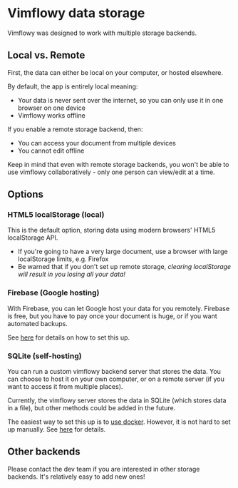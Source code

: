 # Vimflowy data storage

Vimflowy was designed to work with multiple storage backends.

## Local vs. Remote

First, the data can either be local on your computer, or hosted elsewhere.

By default, the app is entirely local meaning:
- Your data is never sent over the internet, so you can only use it in one browser on one device
- Vimflowy works offline

If you enable a remote storage backend, then:
- You can access your document from multiple devices
- You cannot edit offline

Keep in mind that even with remote storage backends, you won't be able to use vimflowy collaboratively - only one person can view/edit at a time.

## Options

### HTML5 localStorage (local)

This is the default option, storing data using modern browsers' HTML5 localStorage API.
- If you're going to have a very large document, use a browser with large localStorage limits, e.g. Firefox
- Be warned that if you don't set up remote storage, *clearing localStorage will result in you losing all your data!*

### Firebase (Google hosting)

With Firebase, you can let Google host your data for you remotely.
Firebase is free, but you have to pay once your document is huge, or if you want automated backups.

See [here](Firebase.md) for details on how to set this up.

### SQLite (self-hosting)

You can run a custom vimflowy backend server that stores the data.
You can choose to host it on your own computer, or on a remote server (if you want to access it from multiple places).

Currently, the vimflowy server stores the data in SQLite (which stores data in a file), but other methods could be added in the future.

The easiest way to set this up is to [use docker](/docs/deployment.md).
However, it is not hard to set up manually.  See [here](SQLite.md) for details. 

## Other backends

Please contact the dev team if you are interested in other storage backends.
It's relatively easy to add new ones!
